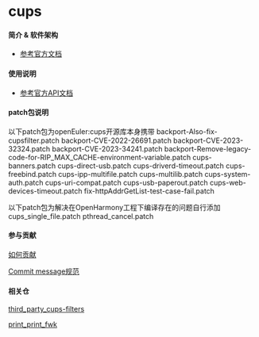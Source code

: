 # cups

#### 简介 & 软件架构

- [参考官方文档](https://github.com/OpenPrinting/cups)

#### 使用说明

- [参考官方API文档](https://github.com/OpenPrinting/cups/blob/master/DEVELOPING.md)

#### patch包说明

以下patch包为openEuler:cups开源库本身携带
backport-Also-fix-cupsfilter.patch
backport-CVE-2022-26691.patch
backport-CVE-2023-32324.patch
backport-CVE-2023-34241.patch
backport-Remove-legacy-code-for-RIP_MAX_CACHE-environment-variable.patch
cups-banners.patch
cups-direct-usb.patch
cups-driverd-timeout.patch
cups-freebind.patch
cups-ipp-multifile.patch
cups-multilib.patch
cups-system-auth.patch
cups-uri-compat.patch
cups-usb-paperout.patch
cups-web-devices-timeout.patch
fix-httpAddrGetList-test-case-fail.patch

以下patch包为解决在OpenHarmony工程下编译存在的问题自行添加
cups_single_file.patch
pthread_cancel.patch

#### 参与贡献

[如何贡献](https://gitee.com/openharmony/docs/blob/HEAD/zh-cn/contribute/参与贡献.md)

[Commit message规范](https://gitee.com/openharmony/device_qemu/wikis/Commit%20message%E8%A7%84%E8%8C%83)


#### 相关仓

[third_party_cups-filters](https://gitee.com/openharmony/third_party_cups-filters)

[print_print_fwk](https://gitee.com/openharmony/print_print_fwk)